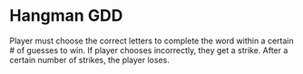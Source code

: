 # Hangman GDD
Player must choose the correct letters to complete the word within a certain # of guesses to win. If player chooses incorrectly, they get a strike. After a certain number of strikes, the player loses.

